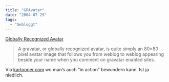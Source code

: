 ```yaml
---
title: "GRAvatar"
date: "2004-07-29"
tags:
  - "Gebloggt"
---
```


[Globally Recognized Avatar](http://www.gravatar.com/)

> A gravatar, or globally recognized avatar, is quite simply an 80×80 pixel avatar image that follows you from weblog to weblog appearing beside your name when you comment on gravatar enabled sites.

Via [kartooner.com](http://www.kartooner.com/archives/2004/07/29/gravatar/#comments) wo man’s auch “in action” bewundern kann. Ist ja niedlich.
